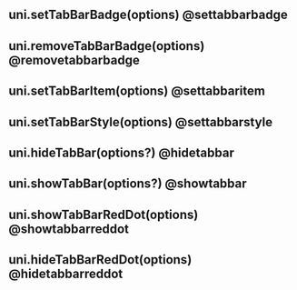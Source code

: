 ## uni.setTabBarBadge(options) @settabbarbadge

<!-- UTSAPIJSON.setTabBarBadge.description -->

<!-- UTSAPIJSON.setTabBarBadge.param -->

<!-- UTSAPIJSON.setTabBarBadge.returnValue -->

<!-- UTSAPIJSON.setTabBarBadge.example -->

<!-- UTSAPIJSON.setTabBarBadge.compatibility -->

<!-- UTSAPIJSON.setTabBarBadge.tutorial -->

## uni.removeTabBarBadge(options) @removetabbarbadge

<!-- UTSAPIJSON.removeTabBarBadge.description -->

<!-- UTSAPIJSON.removeTabBarBadge.param -->

<!-- UTSAPIJSON.removeTabBarBadge.returnValue -->

<!-- UTSAPIJSON.removeTabBarBadge.example -->

<!-- UTSAPIJSON.removeTabBarBadge.compatibility -->

<!-- UTSAPIJSON.removeTabBarBadge.tutorial -->

## uni.setTabBarItem(options) @settabbaritem

<!-- UTSAPIJSON.setTabBarItem.description -->

<!-- UTSAPIJSON.setTabBarItem.param -->

<!-- UTSAPIJSON.setTabBarItem.returnValue -->

<!-- UTSAPIJSON.setTabBarItem.example -->

<!-- UTSAPIJSON.setTabBarItem.compatibility -->

<!-- UTSAPIJSON.setTabBarItem.tutorial -->

## uni.setTabBarStyle(options) @settabbarstyle

<!-- UTSAPIJSON.setTabBarStyle.description -->

<!-- UTSAPIJSON.setTabBarStyle.param -->

<!-- UTSAPIJSON.setTabBarStyle.returnValue -->

<!-- UTSAPIJSON.setTabBarStyle.example -->

<!-- UTSAPIJSON.setTabBarStyle.compatibility -->

<!-- UTSAPIJSON.setTabBarStyle.tutorial -->

## uni.hideTabBar(options?) @hidetabbar

<!-- UTSAPIJSON.hideTabBar.description -->

<!-- UTSAPIJSON.hideTabBar.param -->

<!-- UTSAPIJSON.hideTabBar.returnValue -->

<!-- UTSAPIJSON.hideTabBar.example -->

<!-- UTSAPIJSON.hideTabBar.compatibility -->

<!-- UTSAPIJSON.hideTabBar.tutorial -->

## uni.showTabBar(options?) @showtabbar

<!-- UTSAPIJSON.showTabBar.description -->

<!-- UTSAPIJSON.showTabBar.param -->

<!-- UTSAPIJSON.showTabBar.returnValue -->

<!-- UTSAPIJSON.showTabBar.example -->

<!-- UTSAPIJSON.showTabBar.compatibility -->

<!-- UTSAPIJSON.showTabBar.tutorial -->

## uni.showTabBarRedDot(options) @showtabbarreddot

<!-- UTSAPIJSON.showTabBarRedDot.description -->

<!-- UTSAPIJSON.showTabBarRedDot.param -->

<!-- UTSAPIJSON.showTabBarRedDot.returnValue -->

<!-- UTSAPIJSON.showTabBarRedDot.example -->

<!-- UTSAPIJSON.showTabBarRedDot.compatibility -->

<!-- UTSAPIJSON.showTabBarRedDot.tutorial -->

## uni.hideTabBarRedDot(options) @hidetabbarreddot

<!-- UTSAPIJSON.hideTabBarRedDot.description -->

<!-- UTSAPIJSON.hideTabBarRedDot.param -->

<!-- UTSAPIJSON.hideTabBarRedDot.returnValue -->

<!-- UTSAPIJSON.hideTabBarRedDot.example -->

<!-- UTSAPIJSON.hideTabBarRedDot.compatibility -->

<!-- UTSAPIJSON.hideTabBarRedDot.tutorial -->

<!-- UTSAPIJSON.general_type.name -->

<!-- UTSAPIJSON.general_type.param -->
